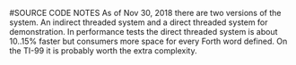 #SOURCE CODE NOTES
As of Nov 30, 2018 there are two versions of the system.
An indirect threaded system and a direct threaded system for demonstration.
In performance tests the direct threaded system is about 10..15% faster but consumers more space for every Forth word defined.  On the TI-99 it is probably worth the extra complexity.